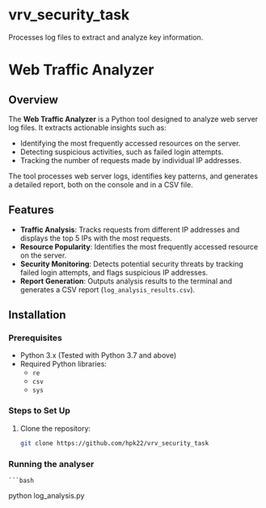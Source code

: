 # vrv_security_task
 Processes log files to extract and analyze key information. 
# Web Traffic Analyzer

## Overview
The **Web Traffic Analyzer** is a Python tool designed to analyze web server log files. It extracts actionable insights such as:
- Identifying the most frequently accessed resources on the server.
- Detecting suspicious activities, such as failed login attempts.
- Tracking the number of requests made by individual IP addresses.

The tool processes web server logs, identifies key patterns, and generates a detailed report, both on the console and in a CSV file.

## Features
- **Traffic Analysis**: Tracks requests from different IP addresses and displays the top 5 IPs with the most requests.
- **Resource Popularity**: Identifies the most frequently accessed resource on the server.
- **Security Monitoring**: Detects potential security threats by tracking failed login attempts, and flags suspicious IP addresses.
- **Report Generation**: Outputs analysis results to the terminal and generates a CSV report (`log_analysis_results.csv`).

## Installation

### Prerequisites
- Python 3.x (Tested with Python 3.7 and above)
- Required Python libraries:
  - `re`
  - `csv`
  - `sys`

### Steps to Set Up
1. Clone the repository:
   ```bash
   git clone https://github.com/hpk22/vrv_security_task
### Running the analyser
    ```bash
python log_analysis.py 

